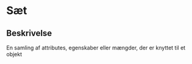 # Sæt

## Beskrivelse

En samling af attributes, egenskaber eller mængder, der er knyttet til et objekt
